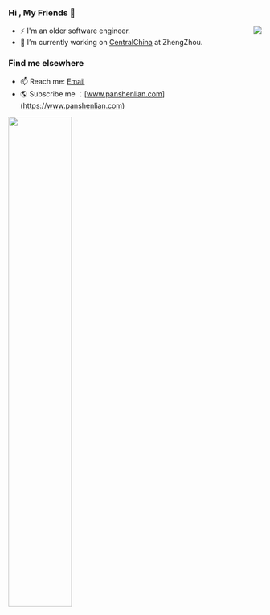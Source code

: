 
### Hi , My Friends 👋 

<img align="right" src="https://visitor-badge.glitch.me/badge?page_id=senlypan" />

- ⚡ I'm an older software engineer. 
- 🔭 I’m currently working on [CentralChina](https://www.centralchina.com/) at ZhengZhou.

### Find me elsewhere 

- 📫 Reach me: [Email](panshenlian@gmail.com) 
- 🌎 Subscribe me ：[www.panshenlian.com](https://www.panshenlian.com)
 

<a href="https://github.com/senlypan">
<img align="left" width="50%" src="https://github-readme-stats.vercel.app/api?username=senlypan&theme=cobalt&show_icons=true">
</a>



<!--

## star 趋势图
![Stargazers over time](https://starchart.cc/senlypan/blog.svg) 

**senlypan/senlypan** is a ✨ _special_ ✨ repository because its `README.md` (this file) appears on your GitHub profile.

Here are some ideas to get you started:

- 🔭 I’m currently working on ...
- 🌱 I’m currently learning ...
- 👯 I’m looking to collaborate on ...
- 🤔 I’m looking for help with ...
- 💬 Ask me about ...
- 📫 How to reach me: ...
- 😄 Pronouns: ...
- ⚡ Fun fact: ...
-->
